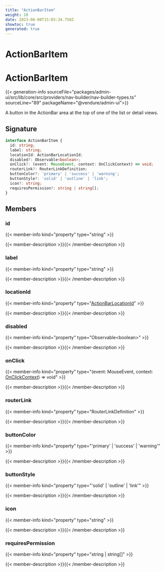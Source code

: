 ```yaml
---
title: "ActionBarItem"
weight: 10
date: 2023-06-08T15:03:34.750Z
showtoc: true
generated: true
---
```

<!-- This file was generated from the Vendure source. Do not modify. Instead, re-run the "docs:build" script -->

# ActionBarItem
<div class="symbol">


# ActionBarItem

{{< generation-info sourceFile="packages/admin-ui/src/lib/core/src/providers/nav-builder/nav-builder-types.ts" sourceLine="89" packageName="@vendure/admin-ui">}}

A button in the ActionBar area at the top of one of the list or detail views.

## Signature

```TypeScript
interface ActionBarItem {
  id: string;
  label: string;
  locationId: ActionBarLocationId;
  disabled?: Observable<boolean>;
  onClick?: (event: MouseEvent, context: OnClickContext) => void;
  routerLink?: RouterLinkDefinition;
  buttonColor?: 'primary' | 'success' | 'warning';
  buttonStyle?: 'solid' | 'outline' | 'link';
  icon?: string;
  requiresPermission?: string | string[];
}
```
## Members

### id

{{< member-info kind="property" type="string"  >}}

{{< member-description >}}{{< /member-description >}}

### label

{{< member-info kind="property" type="string"  >}}

{{< member-description >}}{{< /member-description >}}

### locationId

{{< member-info kind="property" type="<a href='/admin-ui-api/action-bar/action-bar-location-id#actionbarlocationid'>ActionBarLocationId</a>"  >}}

{{< member-description >}}{{< /member-description >}}

### disabled

{{< member-info kind="property" type="Observable&#60;boolean&#62;"  >}}

{{< member-description >}}{{< /member-description >}}

### onClick

{{< member-info kind="property" type="(event: MouseEvent, context: <a href='/admin-ui-api/action-bar/on-click-context#onclickcontext'>OnClickContext</a>) =&#62; void"  >}}

{{< member-description >}}{{< /member-description >}}

### routerLink

{{< member-info kind="property" type="RouterLinkDefinition"  >}}

{{< member-description >}}{{< /member-description >}}

### buttonColor

{{< member-info kind="property" type="'primary' | 'success' | 'warning'"  >}}

{{< member-description >}}{{< /member-description >}}

### buttonStyle

{{< member-info kind="property" type="'solid' | 'outline' | 'link'"  >}}

{{< member-description >}}{{< /member-description >}}

### icon

{{< member-info kind="property" type="string"  >}}

{{< member-description >}}{{< /member-description >}}

### requiresPermission

{{< member-info kind="property" type="string | string[]"  >}}

{{< member-description >}}{{< /member-description >}}


</div>
